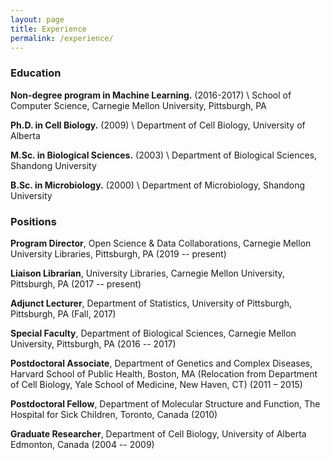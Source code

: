 ```yaml
---
layout: page
title: Experience
permalink: /experience/
---
```



### Education

**Non-degree program in Machine Learning.** (2016-2017) \\
School of Computer Science, Carnegie Mellon University, Pittsburgh, PA

**Ph.D. in Cell Biology.** (2009) \\
Department of Cell Biology, University of Alberta

**M.Sc. in Biological Sciences.** (2003) \\
Department of Biological Sciences, Shandong University

**B.Sc. in Microbiology.** (2000) \\
Department of Microbiology, Shandong University


### Positions

**Program Director**, Open Science & Data Collaborations, Carnegie Mellon University Libraries, Pittsburgh, PA (2019 -- present)

**Liaison Librarian**, University Libraries, Carnegie Mellon University, Pittsburgh, PA (2017 -- present)

**Adjunct Lecturer**, Department of Statistics, University of Pittsburgh, Pittsburgh, PA (Fall, 2017)

**Special Faculty**, Department of Biological Sciences, Carnegie Mellon University, Pittsburgh, PA (2016 -- 2017)

**Postdoctoral Associate**, Department of Genetics and Complex Diseases, Harvard School of Public Health, Boston, MA (Relocation from Department of Cell Biology, Yale School of Medicine, New Haven, CT) (2011 – 2015)

**Postdoctoral Fellow**, Department of Molecular Structure and Function, The Hospital for Sick Children, Toronto, Canada (2010)

**Graduate Researcher**, Department of Cell Biology, University of Alberta Edmonton, Canada (2004 -- 2009)
